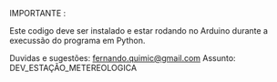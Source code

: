 IMPORTANTE :

 Este codigo deve ser instalado e estar rodando no Arduino durante a execussão do programa em Python.
 
 Duvidas e sugestões:
 fernando.quimic@gmail.com
 Assunto: DEV_ESTAÇÃO_METEREOLOGICA
